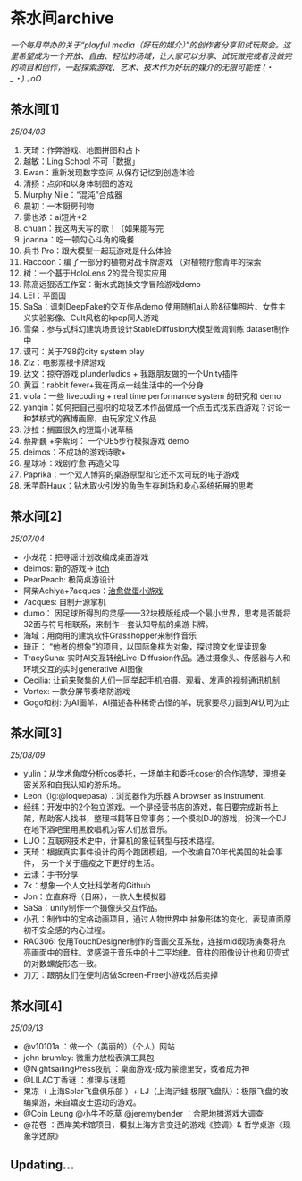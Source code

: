 # 茶水间archive
*一个每月举办的关于“playful media（好玩的媒介）”的创作者分享和试玩聚会。这里希望成为一个开放、自由、轻松的场域，让大家可以分享、试玩做完或者没做完的项目和创作，一起探索游戏、艺术、技术作为好玩的媒介的无限可能性 (・_・).｡oO*

## 茶水间[1]
*25/04/03*
1. 天琦：作弊游戏、地图拼图和占卜
2. 越敏：Ling School 不可「数据」
3. Ewan：重新发现数字空间 从保存记忆到创造体验
4. 清扬：点卯和以身体制图的游戏
5. Murphy Nile：“混沌”合成器
6. 晨初：一本厨房刊物
7. 雾也浓：ai短片*2
8. chuan：我这两天写的歌！（如果能写完
9. joanna：吃一顿勾心斗角的晚餐
10. 兵书 Pro：跟大模型一起玩游戏是什么体验
11. Raccoon：编了一部分的植物对战卡牌游戏  （对植物疗愈青年的探索
12. 树：一个基于HoloLens 2的混合现实应用
13. 陈高远狠活工作室：衡水式跑操文字冒险游戏demo
14. LEI：平面国
15. SaSa：讽刺DeepFake的交互作品demo 使用随机ai人脸&征集照片、女性主义实验影像、Cult风格的kpop同人游戏
16. 雪粲：参与式科幻建筑场景设计StableDiffusion大模型微调训练 dataset制作中
17. 谟可：关于798的city system play
18. Ziz：电影票根卡牌游戏
19. 达文：掠夺游戏 plunderludics + 我跟朋友做的一个Unity插件
20. 黄豆：rabbit fever+我在两点一线生活中的一个分身
21. viola：一些 livecoding + real time performance system 的研究和 demo
22. yanqin：如何把自己囤积的垃圾艺术作品做成一个点击式找东西游戏？讨论一种梦核式的赛博画廊，由玩家定义作品
23. 沙拉：搁置很久的短篇小说草稿
24. 蔡斯巍 +李紫珂： 一个UE5步行模拟游戏 demo
26. deimos：不成功的游戏诗歌+
27. 星球冰：戏剧疗愈 再造父母
28. Paprika：一个双人博弈的桌游原型和它还不太可玩的电子游戏
29. 禾芊蔚Haux：钻木取火引发的角色生存剧场和身心系统拓展的思考

## 茶水间[2]
*25/07/04*
- 小龙花：把寻谣计划改编成桌面游戏
- deimos: 新的游戏-> [itch](https://deimosly.itch.io/)
- PearPeach: 极简桌游设计
- 阿柴Achiya+7acques：[治愈做蛋小游戏](https://7acques.itch.io/what-a-egg)
- 7acques: 自制开源掌机
- dumo： 因足球所得到的灵感——32块模版组成一个最小世界，思考是否能将32面与符号相联系，来制作一套认知导航的桌游卡牌。
- 海域：用商用的建筑软件Grasshopper来制作音乐
- 琦正： “他者的想象”的项目，以国际象棋为对象，探讨跨文化误读现象
- TracySuna: 实时AI交互转绘Live-Diffusion作品。通过摄像头、传感器与人和环境交互的实时generative AI图像
- Cecilia: 让前来聚集的人们一同举起手机拍摄、观看、发声的视频通讯机制
- Vortex: 一款分屏节奏塔防游戏
- Gogo和树: 为AI画羊，AI描述各种稀奇古怪的羊，玩家要尽力画到AI认可为止


## 茶水间[3]
*25/08/09*
- yulin：从学术角度分析cos委托，一场单主和委托coser的合作造梦，理想亲密关系和自我认知的游乐场。
- Leon（ig:@loquepasa）：浏览器作为乐器 A browser as instrument. 
- 经纬：开发中的2个独立游戏。一个是经营书店的游戏，每日要完成新书上架，帮助客人找书，整理书籍等日常事务；一个模拟DJ的游戏，扮演一个DJ在地下酒吧里用黑胶唱机为客人们放音乐。
- LUO：互联网技术史中，计算机的象征转型与技术路程。
- 天琦：根据真实事件设计的两个跑团模组，一个改编自70年代美国的社会事件， 另一个关于瘟疫之下更好的生活。
- 云漾：手书分享
- 7k：想象一个人文社科学者的Github
- Jon：立直麻将（日麻），一款人生模拟器
- SaSa：unity制作一个摄像头交互作品。
- 小孔：制作中的定格动画项目，通过人物世界中
抽象形体的变化，表现直面原初不安全感的内心过程。
- RA0306: 使用TouchDesigner制作的音画交互系统，连接midi现场演奏将点亮画面中的音柱。灵感源于音乐中的十二平均律。音柱的图像设计也和贝壳式的对数螺旋形态一致。
- 刀刀：跟朋友们在便利店做Screen-Free小游戏然后卖掉

## 茶水间[4]
*25/09/13*
- @v10101a ：做一个（美丽的）（个人）网站
- john brumley: 微重力放松表演工具包
- @NightsailingPress夜航  ：桌面游戏-成为蒙德里安，或者成为神
- @LILAC丁香谜  ：推理与谜题
- 果冻（ 上海Solar飞盘俱乐部  ）+ LJ（上海沪蛙 极限飞盘队）：极限飞盘的改编桌游，来自嬉皮士运动的游戏。
- @Coin Leung  @小牛不吃草  @jeremybender  ：合肥地摊游戏大调查
- @花卷 ：西岸美术馆项目，模拟上海方言变迁的游戏《腔调》& 哲学桌游《现象学还原》

## Updating...

